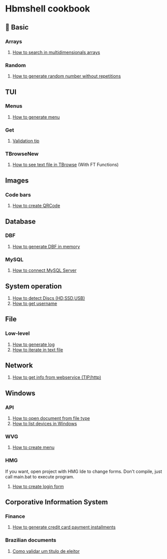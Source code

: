 # Hbmshell cookbook


## 🚀 Basic

### Arrays

1. [How to search in multidimensionals arrays](./AscanMulti/main.prg)

### Random

1. [How to generate random number without repetitions](./sorteio/main.prg)

## TUI

### Menus

1. [How to generate menu](./menu/demo.prg)

### Get 

1. [Validation tip](./getvalid/demo.prg)

### TBrowseNew

1. [How to see text file in TBrowse](./tbrowsetext/demo.prg) (With FT Functions)

## Images

### Code bars

1. [How to create QRCode](./QRCode/main.prg)

## Database

### DBF

1. [How to generate DBF in memory](./DBFInMem/main.prg)

### MySQL

1. [How to connect MySQL Server](./MySQLConnect/main.prg)

## System operation

1. [How to detect Discs (HD,SSD,USB)](./USBIdentify/main.prg)
1. [How to get username](./username/main.prg)

## File

### Low-level

1. [How to generate log](./log/main.prg)
1. [How to iterate in text file](./FUse/main.prg)

## Network

1. [How to get info from webservice (TIP/http)](./cep/demo.prg)

## Windows

### API

1. [How to open document from file type](./OpenURL/main.prg)
1. [How to list devices in Windows](./ListDevicesInWindows/main.prg)

### WVG

1. [How to create menu](./MenuWVG/main.prg)


### HMG

If you want, open project with HMG Ide to change forms. Don't compile, just call main.bat to execute program.

1. [How to create login form](./HMGLogin/Main.Prg)


## Corporative Information System

### Finance

1. [How to generate credit card payment installments](./parcelas/main.prg)

### Brazilian documents

1. [Como validar um titulo de eleitor](./TituloEleitor/main.prg)







